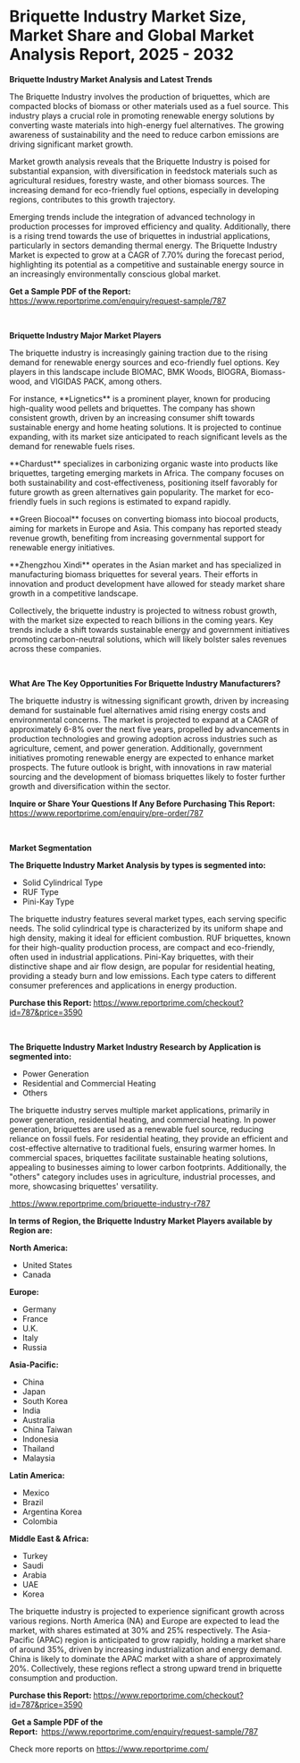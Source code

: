 <p><h1>Briquette Industry Market Size, Market Share and Global Market Analysis Report, 2025 - 2032</h1></p><p><strong>Briquette Industry Market Analysis and Latest Trends</strong></p>
<p><p>The Briquette Industry involves the production of briquettes, which are compacted blocks of biomass or other materials used as a fuel source. This industry plays a crucial role in promoting renewable energy solutions by converting waste materials into high-energy fuel alternatives. The growing awareness of sustainability and the need to reduce carbon emissions are driving significant market growth. </p><p>Market growth analysis reveals that the Briquette Industry is poised for substantial expansion, with diversification in feedstock materials such as agricultural residues, forestry waste, and other biomass sources. The increasing demand for eco-friendly fuel options, especially in developing regions, contributes to this growth trajectory.</p><p>Emerging trends include the integration of advanced technology in production processes for improved efficiency and quality. Additionally, there is a rising trend towards the use of briquettes in industrial applications, particularly in sectors demanding thermal energy. The Briquette Industry Market is expected to grow at a CAGR of 7.70% during the forecast period, highlighting its potential as a competitive and sustainable energy source in an increasingly environmentally conscious global market.</p></p>
<p><strong>Get a Sample PDF of the Report:&nbsp;</strong> <a href="https://www.reportprime.com/enquiry/request-sample/787?utm_campaign=1938&utm_medium=2&utm_source=Github&utm_content=ia&utm_term=18032025&utm_id=briquette-industry">https://www.reportprime.com/enquiry/request-sample/787</a></p>
<p>&nbsp;</p>
<p><strong>Briquette Industry Major Market Players</strong></p>
<p><p>The briquette industry is increasingly gaining traction due to the rising demand for renewable energy sources and eco-friendly fuel options. Key players in this landscape include BIOMAC, BMK Woods, BIOGRA, Biomass-wood, and VIGIDAS PACK, among others. </p><p>For instance, **Lignetics** is a prominent player, known for producing high-quality wood pellets and briquettes. The company has shown consistent growth, driven by an increasing consumer shift towards sustainable energy and home heating solutions. It is projected to continue expanding, with its market size anticipated to reach significant levels as the demand for renewable fuels rises.</p><p>**Chardust** specializes in carbonizing organic waste into products like briquettes, targeting emerging markets in Africa. The company focuses on both sustainability and cost-effectiveness, positioning itself favorably for future growth as green alternatives gain popularity. The market for eco-friendly fuels in such regions is estimated to expand rapidly.</p><p>**Green Biocoal** focuses on converting biomass into biocoal products, aiming for markets in Europe and Asia. This company has reported steady revenue growth, benefiting from increasing governmental support for renewable energy initiatives.</p><p>**Zhengzhou Xindi** operates in the Asian market and has specialized in manufacturing biomass briquettes for several years. Their efforts in innovation and product development have allowed for steady market share growth in a competitive landscape.</p><p>Collectively, the briquette industry is projected to witness robust growth, with the market size expected to reach billions in the coming years. Key trends include a shift towards sustainable energy and government initiatives promoting carbon-neutral solutions, which will likely bolster sales revenues across these companies.</p></p>
<p>&nbsp;</p>
<p><strong>What Are The Key Opportunities For Briquette Industry Manufacturers?</strong></p>
<p><p>The briquette industry is witnessing significant growth, driven by increasing demand for sustainable fuel alternatives amid rising energy costs and environmental concerns. The market is projected to expand at a CAGR of approximately 6-8% over the next five years, propelled by advancements in production technologies and growing adoption across industries such as agriculture, cement, and power generation. Additionally, government initiatives promoting renewable energy are expected to enhance market prospects. The future outlook is bright, with innovations in raw material sourcing and the development of biomass briquettes likely to foster further growth and diversification within the sector.</p></p>
<p><strong>Inquire or Share Your Questions If Any Before Purchasing This Report:</strong> <a href="https://www.reportprime.com/enquiry/pre-order/787?utm_campaign=1938&utm_medium=2&utm_source=Github&utm_content=ia&utm_term=18032025&utm_id=briquette-industry">https://www.reportprime.com/enquiry/pre-order/787</a></p>
<p>&nbsp;</p>
<p><strong>Market Segmentation</strong></p>
<p><strong>The Briquette Industry Market Analysis by types is segmented into:</strong></p>
<p><ul><li>Solid Cylindrical Type</li><li>RUF Type</li><li>Pini-Kay Type</li></ul></p>
<p><p>The briquette industry features several market types, each serving specific needs. The solid cylindrical type is characterized by its uniform shape and high density, making it ideal for efficient combustion. RUF briquettes, known for their high-quality production process, are compact and eco-friendly, often used in industrial applications. Pini-Kay briquettes, with their distinctive shape and air flow design, are popular for residential heating, providing a steady burn and low emissions. Each type caters to different consumer preferences and applications in energy production.</p></p>
<p><strong>Purchase this Report:&nbsp;</strong><a href="https://www.reportprime.com/checkout?id=787&price=3590&utm_campaign=1938&utm_medium=2&utm_source=Github&utm_content=ia&utm_term=18032025&utm_id=briquette-industry">https://www.reportprime.com/checkout?id=787&price=3590</a></p>
<p>&nbsp;</p>
<p><strong>The Briquette Industry Market Industry Research by Application is segmented into:</strong></p>
<p><ul><li>Power Generation</li><li>Residential and Commercial Heating</li><li>Others</li></ul></p>
<p><p>The briquette industry serves multiple market applications, primarily in power generation, residential heating, and commercial heating. In power generation, briquettes are used as a renewable fuel source, reducing reliance on fossil fuels. For residential heating, they provide an efficient and cost-effective alternative to traditional fuels, ensuring warmer homes. In commercial spaces, briquettes facilitate sustainable heating solutions, appealing to businesses aiming to lower carbon footprints. Additionally, the "others" category includes uses in agriculture, industrial processes, and more, showcasing briquettes' versatility.</p></p>
<p><a href="https://www.reportprime.com/briquette-industry-r787?utm_campaign=1938&utm_medium=2&utm_source=Github&utm_content=ia&utm_term=18032025&utm_id=briquette-industry">&nbsp;https://www.reportprime.com/briquette-industry-r787</a></p>
<p><strong>In terms of Region, the Briquette Industry Market Players available by Region are:</strong></p>
<p>
    <p> <strong> North America: </strong>
        <ul>
            <li>United States</li>
            <li>Canada</li>
        </ul>
        </p> 
    <p> <strong> Europe: </strong>
        <ul>
            <li>Germany</li>
            <li>France</li>
            <li>U.K.</li>
            <li>Italy</li>
            <li>Russia</li>
        </ul>
        </p> 
    <p> <strong> Asia-Pacific: </strong>
        <ul>
            <li>China</li>
            <li>Japan</li>
            <li>South Korea</li>
            <li>India</li>
            <li>Australia</li>
            <li>China Taiwan</li>
            <li>Indonesia</li>
            <li>Thailand</li>
            <li>Malaysia</li>
        </ul>
        </p> 
    <p> <strong> Latin America: </strong>
        <ul>
            <li>Mexico</li>
            <li>Brazil</li>
            <li>Argentina Korea</li>
            <li>Colombia</li>
        </ul>
        </p> 
    <p> <strong> Middle East & Africa: </strong>
        <ul>
            <li>Turkey</li>
            <li>Saudi</li>
            <li>Arabia</li>
            <li>UAE</li>
            <li>Korea</li>
        </ul>
    </p>
    </p>
<p><p>The briquette industry is projected to experience significant growth across various regions. North America (NA) and Europe are expected to lead the market, with shares estimated at 30% and 25% respectively. The Asia-Pacific (APAC) region is anticipated to grow rapidly, holding a market share of around 35%, driven by increasing industrialization and energy demand. China is likely to dominate the APAC market with a share of approximately 20%. Collectively, these regions reflect a strong upward trend in briquette consumption and production.</p></p>
<p><strong>Purchase this Report: </strong><a href="https://www.reportprime.com/checkout?id=787&price=3590&utm_campaign=1938&utm_medium=2&utm_source=Github&utm_content=ia&utm_term=18032025&utm_id=briquette-industry">https://www.reportprime.com/checkout?id=787&price=3590</a></p>
<p>&nbsp;<strong>Get a Sample PDF of the Report:&nbsp;&nbsp;</strong><a href="https://www.reportprime.com/enquiry/request-sample/787?utm_campaign=1938&utm_medium=2&utm_source=Github&utm_content=ia&utm_term=18032025&utm_id=briquette-industry">https://www.reportprime.com/enquiry/request-sample/787</a></p>
<p><strong></strong></p>
<p>Check more reports on <a href="https://www.reportprime.com/?utm_campaign=1938&utm_medium=2&utm_source=Github&utm_content=ia&utm_term=18032025&utm_id=briquette-industry">https://www.reportprime.com/</a></p>